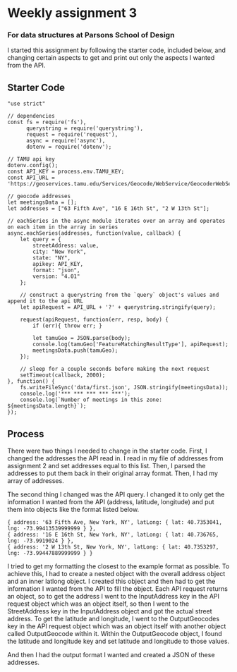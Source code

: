 # Weekly assignment 3 
### For data structures at Parsons School of Design

I started this assignment by following the starter code, included below, and changing certain aspects to get and print out only the aspects I wanted from the API.

## Starter Code
    "use strict"

    // dependencies
    const fs = require('fs'),
          querystring = require('querystring'),
          request = require('request'),
          async = require('async'),
          dotenv = require('dotenv');

    // TAMU api key
    dotenv.config();
    const API_KEY = process.env.TAMU_KEY;
    const API_URL = 'https://geoservices.tamu.edu/Services/Geocode/WebService/GeocoderWebServiceHttpNonParsed_V04_01.aspx'

    // geocode addresses
    let meetingsData = [];
    let addresses = ["63 Fifth Ave", "16 E 16th St", "2 W 13th St"];

    // eachSeries in the async module iterates over an array and operates on each item in the array in series
    async.eachSeries(addresses, function(value, callback) {
        let query = {
            streetAddress: value,
            city: "New York",
            state: "NY",
            apikey: API_KEY,
            format: "json",
            version: "4.01"
        };

        // construct a querystring from the `query` object's values and append it to the api URL
        let apiRequest = API_URL + '?' + querystring.stringify(query);

        request(apiRequest, function(err, resp, body) {
            if (err){ throw err; }

            let tamuGeo = JSON.parse(body);
            console.log(tamuGeo['FeatureMatchingResultType'], apiRequest);
            meetingsData.push(tamuGeo);
        });

        // sleep for a couple seconds before making the next request
        setTimeout(callback, 2000);
    }, function() {
        fs.writeFileSync('data/first.json', JSON.stringify(meetingsData));
        console.log('*** *** *** *** ***');
        console.log(`Number of meetings in this zone: ${meetingsData.length}`);
    });

## Process
There were two things I needed to change in the starter code. First, I changed the addresses the API read in. I read in my file of addresses from assignment 2 and set addresses equal to this list. Then, I parsed the addresses to put them back in their original array format. Then, I had my array of addresses.

The second thing I changed was the API query. I changed it to only get the information I wanted from the API (address, latitude, longitude) and put them into objects like the format listed below.

    { address: '63 Fifth Ave, New York, NY', latLong: { lat: 40.7353041, lng: -73.99413539999999 } },
    { address: '16 E 16th St, New York, NY', latLong: { lat: 40.736765, lng: -73.9919024 } },
    { address: '2 W 13th St, New York, NY', latLong: { lat: 40.7353297, lng: -73.99447889999999 } }
    
I tried to get my formatting the closest to the example format as possible. To achieve this, I had to create a nested object with the overall address object and an inner latlong object.
I created this object and then had to get the information I wanted from the API to fill the object. Each API request returns an object, so to get the address I went to the InputAddress key in the API request object which was an object itself, so then I went to the StreetAddress key in the InputAddress object and got the actual street address.
To get the latitude and longitude, I went to the OutputGeocodes key in the API request object which was an object itself with another object called OutputGeocode within it. Within the OutputGeocode object, I found the latitude and longitude key and set latitude and longitude to those values.

And then I had the output format I wanted and created a JSON of these addresses.
